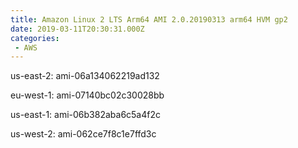 ```yaml
---
title: Amazon Linux 2 LTS Arm64 AMI 2.0.20190313 arm64 HVM gp2
date: 2019-03-11T20:30:31.000Z
categories:
 - AWS
---
```


us-east-2: ami-06a134062219ad132

eu-west-1: ami-07140bc02c30028bb

us-east-1: ami-06b382aba6c5a4f2c

us-west-2: ami-062ce7f8c1e7ffd3c

